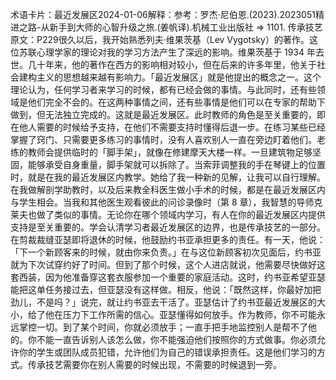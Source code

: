 

术语卡片：最近发展区2024-01-06解释：参考：罗杰·尼伯恩.(2023).2023051精进之路-从新手到大师的心智升级之旅.(姜帆译).机械工业出版社 => 1101. 传承技艺原文：P229很久以后，我开始熟悉列夫·维果茨基（Lev Vygotsky）的著作。这位苏联心理学家的理论对我的学习方法产生了深远的影响。维果茨基于 1934 年去世。几十年来，他的著作在西方的影响相对较小，但在后来的许多年里，他关于社会建构主义的思想越来越有影响力。「最近发展区」就是他提出的概念之一。这个理论认为，任何学习者来学习的时候，都有已经会做的事情。与此同时，还有些领域是他们完全不会的。在这两种事情之间，还有些事情是他们可以在专家的帮助下做到，但无法独立完成的。这就是最近发展区。此时教师的角色是至关重要的，即在他人需要的时候给予支持，在他们不需要支持时懂得后退一步。在练习某些已经掌握了窍门、只需要更多练习的事情时，没有人喜欢别人一直在旁边盯着他们。老练的教师会提供临时的「脚手架」，就像在修建摩天大楼一样。一旦建筑物足够坚固，能够承受自身重量，脚手架就可以拆除了。当索菲调整我的手在琴键上的位置时，就是在我的最近发展区内教学。她给了我一种新的见解，让我可以自行理解。在我做解剖学助教时，以及后来教全科医生做小手术的时候，都是在最近发展区内与学生相会。当我和其他医生观看彼此的问诊录像时（第 8 章），我智慧的导师克莱夫也做了类似的事情。无论你在哪个领域内学习，有人在你的最近发展区内提供支持是至关重要的。学会认清学习者最近发展区的边界，也是传承技艺的一部分。在剪裁裁缝亚瑟即将退休的时候，他鼓励约书亚承担更多的责任。有一天，他说：「下一个新顾客来的时候，就由你来负责。」在与这位新顾客初次见面后，约书亚就为下次试穿约好了时间。但到了那个时候，这个人进店就说，他需要尽快做好这套西装，因为他准备穿这套衣服参加一个重要的家庭活动。这时，约书亚希望亚瑟能把这单任务接过去，但亚瑟没有这样做。相反，他说：「既然这样，你最好加把劲儿，不是吗？」说完，就让约书亚去干活了。亚瑟估计了约书亚最近发展区的大小，给了他在压力下工作所需的信心。亚瑟懂得如何放手。作为教师，你不可能永远掌控一切。到了某个时间，你就必须放手；一直手把手地监控别人是帮不了他的。你不能一直告诉别人该怎么做，你不能强迫他们按照你的方式做事。你必须允许你的学生或团队成员犯错，允许他们为自己的错误承担责任。这是他们学习的方式。传承技艺需要你在别人需要的时候出现，不需要的时候退到一旁。